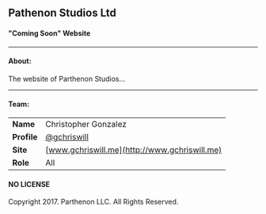 ## Pathenon Studios Ltd
#### "Coming Soon" Website

---
#### About:
The website of Parthenon Studios...

---
#### Team:

| | |
| ---- | ----- |
| **Name** | Christopher Gonzalez |
| **Profile** | [@gchriswill](http://www.github.com/gchriswill) |
| **Site** | [www.gchriswill.me](http://www.gchriswill.me) |
| **Role** | All |

#### NO LICENSE

Copyright 2017. Parthenon LLC. All Rights Reserved.
